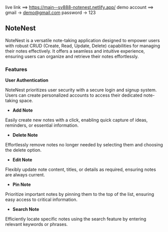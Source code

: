 live link ==> https://main--sv888-notenest.netlify.app/
demo account ==> 
                gmail -> demo@gmail.com
                password -> 123

## NoteNest

NoteNest is a versatile note-taking application designed to empower users with robust CRUD (Create, Read, Update, Delete) capabilities for managing their notes effectively. It offers a seamless and intuitive experience, ensuring users can organize and retrieve their notes effortlessly.

### Features

**User Authentication**

NoteNest prioritizes user security with a secure login and signup system. Users can create personalized accounts to access their dedicated note-taking space.

- **Add Note**

Easily create new notes with a click, enabling quick capture of ideas, reminders, or essential information.

- **Delete Note**

Effortlessly remove notes no longer needed by selecting them and choosing the delete option.

- **Edit Note**

Flexibly update note content, titles, or details as required, ensuring notes are always current.

- **Pin Note**

Prioritize important notes by pinning them to the top of the list, ensuring easy access to critical information.

- **Search Note**

Efficiently locate specific notes using the search feature by entering relevant keywords or phrases.

